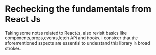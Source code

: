 # Rechecking the fundamentals from React Js

Taking some notes related to ReactJs, also revisit basics like components,props,events,fetch API and hooks. I consider that the aforementioned aspects are essential to understand this library in broad strokes.

